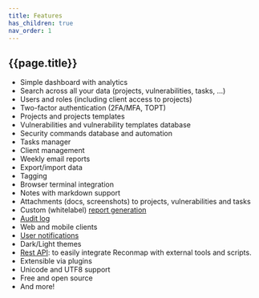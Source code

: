 ```yaml
---
title: Features
has_children: true
nav_order: 1
---
```


## {{page.title}}

- Simple dashboard with analytics
- Search across all your data (projects, vulnerabilities, tasks, ...)
- Users and roles (including client access to projects)
- Two-factor authentication (2FA/MFA, TOPT)
- Projects and projects templates
- Vulnerabilities and vulnerability templates database
- Security commands database and automation
- Tasks manager
- Client management
- Weekly email reports
- Export/import data
- Tagging
- Browser terminal integration
- Notes with markdown support
- Attachments (docs, screenshots) to projects, vulnerabilities and tasks
- Custom (whitelabel) [report generation](/user-manual/reports/index.html)
- [Audit log](/user-manual/system/audit-log.html)
- Web and mobile clients
- [User notifications](/user-manual/users/user-notifications.html)
- Dark/Light themes
- [Rest API](https://demo.api.reconmap.com/docs/): to easily integrate Reconmap with external tools and scripts.
- Extensible via plugins
- Unicode and UTF8 support
- Free and open source
- And more!
